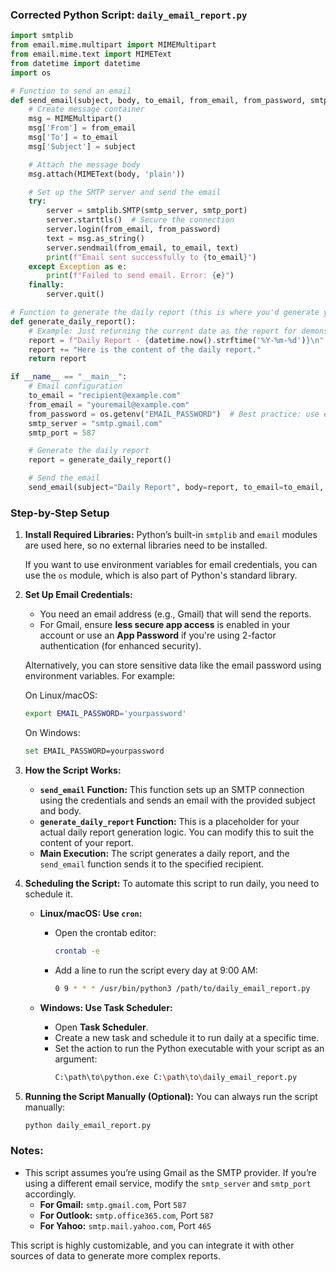 ### Corrected Python Script: `daily_email_report.py`

```python
import smtplib
from email.mime.multipart import MIMEMultipart
from email.mime.text import MIMEText
from datetime import datetime
import os

# Function to send an email
def send_email(subject, body, to_email, from_email, from_password, smtp_server, smtp_port):
    # Create message container
    msg = MIMEMultipart()
    msg['From'] = from_email
    msg['To'] = to_email
    msg['Subject'] = subject

    # Attach the message body
    msg.attach(MIMEText(body, 'plain'))

    # Set up the SMTP server and send the email
    try:
        server = smtplib.SMTP(smtp_server, smtp_port)
        server.starttls()  # Secure the connection
        server.login(from_email, from_password)
        text = msg.as_string()
        server.sendmail(from_email, to_email, text)
        print(f"Email sent successfully to {to_email}")
    except Exception as e:
        print(f"Failed to send email. Error: {e}")
    finally:
        server.quit()

# Function to generate the daily report (this is where you'd generate your custom report)
def generate_daily_report():
    # Example: Just returning the current date as the report for demonstration
    report = f"Daily Report - {datetime.now().strftime('%Y-%m-%d')}\n"
    report += "Here is the content of the daily report."
    return report

if __name__ == "__main__":
    # Email configuration
    to_email = "recipient@example.com"
    from_email = "youremail@example.com"
    from_password = os.getenv("EMAIL_PASSWORD")  # Best practice: use environment variables for sensitive data
    smtp_server = "smtp.gmail.com"
    smtp_port = 587

    # Generate the daily report
    report = generate_daily_report()

    # Send the email
    send_email(subject="Daily Report", body=report, to_email=to_email, from_email=from_email, from_password=from_password, smtp_server=smtp_server, smtp_port=smtp_port)
```

### Step-by-Step Setup

1. **Install Required Libraries:**
   Python’s built-in `smtplib` and `email` modules are used here, so no external libraries need to be installed.
   
   If you want to use environment variables for email credentials, you can use the `os` module, which is also part of Python's standard library.

2. **Set Up Email Credentials:**
   - You need an email address (e.g., Gmail) that will send the reports.
   - For Gmail, ensure **less secure app access** is enabled in your account or use an **App Password** if you're using 2-factor authentication (for enhanced security).

   Alternatively, you can store sensitive data like the email password using environment variables. For example:
   
   On Linux/macOS:
   ```bash
   export EMAIL_PASSWORD='yourpassword'
   ```
   
   On Windows:
   ```bash
   set EMAIL_PASSWORD=yourpassword
   ```

3. **How the Script Works:**
   - **`send_email` Function:** This function sets up an SMTP connection using the credentials and sends an email with the provided subject and body.
   - **`generate_daily_report` Function:** This is a placeholder for your actual daily report generation logic. You can modify this to suit the content of your report.
   - **Main Execution:** The script generates a daily report, and the `send_email` function sends it to the specified recipient.

4. **Scheduling the Script:**
   To automate this script to run daily, you need to schedule it.

   - **Linux/macOS: Use `cron`:**
     - Open the crontab editor:
       ```bash
       crontab -e
       ```
     - Add a line to run the script every day at 9:00 AM:
       ```bash
       0 9 * * * /usr/bin/python3 /path/to/daily_email_report.py
       ```

   - **Windows: Use Task Scheduler:**
     - Open **Task Scheduler**.
     - Create a new task and schedule it to run daily at a specific time.
     - Set the action to run the Python executable with your script as an argument:
       ```bash
       C:\path\to\python.exe C:\path\to\daily_email_report.py
       ```

5. **Running the Script Manually (Optional):**
   You can always run the script manually:
   ```bash
   python daily_email_report.py
   ```

### Notes:
- This script assumes you’re using Gmail as the SMTP provider. If you’re using a different email service, modify the `smtp_server` and `smtp_port` accordingly.
  - **For Gmail:** `smtp.gmail.com`, Port `587`
  - **For Outlook:** `smtp.office365.com`, Port `587`
  - **For Yahoo:** `smtp.mail.yahoo.com`, Port `465`

This script is highly customizable, and you can integrate it with other sources of data to generate more complex reports.
